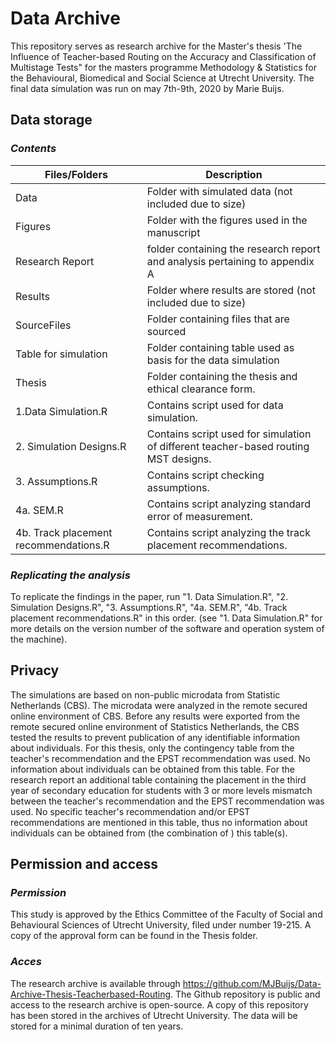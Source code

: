 # Data Archive

This repository serves as research archive for the Master's thesis 'The Influence of Teacher-based Routing on the Accuracy and Classification of Multistage Tests" for the masters programme Methodology & Statistics for the Behavioural, Biomedical and Social Science at Utrecht University. The final data simulation was run on may 7th-9th, 2020 by Marie Buijs. 

## Data storage

### *Contents*

| Files/Folders  |  Description   |
|---|---|
| Data  | Folder with simulated data (not included due to size)  |  
| Figures  | Folder with the figures used in the manuscript  |   
| Research Report  |  folder containing the research report and analysis pertaining to appendix A  | 
| Results  |  Folder where results are stored (not included due to size) | 
| SourceFiles  | Folder containing files that are sourced  | 
| Table for simulation  | Folder containing table used as basis for the data simulation | 
| Thesis  |  Folder containing the thesis and ethical clearance form.  | 
| 1.Data Simulation.R  | Contains script used for data simulation.  | 
| 2. Simulation Designs.R  |  Contains script used for simulation of different teacher-based routing MST designs. | 
| 3. Assumptions.R  |  Contains script checking assumptions. | 
| 4a. SEM.R | Contains script analyzing standard error of measurement.  | 
| 4b. Track placement recommendations.R |  Contains script analyzing the track placement recommendations. | 

### *Replicating the analysis*

To replicate the findings in the paper, run "1. Data Simulation.R", "2. Simulation Designs.R", "3. Assumptions.R", "4a. SEM.R", "4b. Track placement recommendations.R" in this order. (see "1. Data Simulation.R" for more details on the version number of the software and operation system of the machine). 

## Privacy 

The simulations are based on non-public microdata from Statistic Netherlands (CBS). The microdata were analyzed in the remote secured online environment of CBS. Before any results were exported from the remote secured online environment of Statistics Netherlands, the CBS tested the results to prevent publication of any identifiable information about individuals. 
For this thesis, only the contingency table from the teacher's recommendation and the EPST recommendation was used. No information about individuals can be obtained from this table. 
For the research report an additional table containing the placement in the third year of secondary education for students with 3 or more levels mismatch between the teacher's recommendation and the EPST recommendation was used. No specific teacher's recommendation and/or EPST recommendations are mentioned in this table, thus no information about individuals can be obtained from (the combination of ) this table(s). 

## Permission and access

### *Permission*

This study is approved by the Ethics Committee of the Faculty of Social and Behavioural Sciences of Utrecht University, filed under number 19-215. A copy of the approval form can be found in the Thesis folder. 

### *Acces*

The research archive is available through https://github.com/MJBuijs/Data-Archive-Thesis-Teacherbased-Routing. The Github repository is public and access to the research archive is open-source. A copy of this repository has been stored in the archives of Utrecht University. The data will be stored for a minimal duration of ten years.




